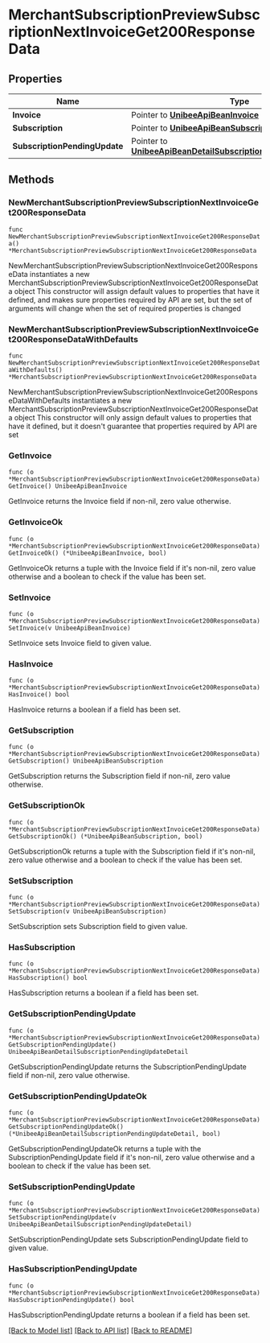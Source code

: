 # MerchantSubscriptionPreviewSubscriptionNextInvoiceGet200ResponseData

## Properties

Name | Type | Description | Notes
------------ | ------------- | ------------- | -------------
**Invoice** | Pointer to [**UnibeeApiBeanInvoice**](UnibeeApiBeanInvoice.md) |  | [optional] 
**Subscription** | Pointer to [**UnibeeApiBeanSubscription**](UnibeeApiBeanSubscription.md) |  | [optional] 
**SubscriptionPendingUpdate** | Pointer to [**UnibeeApiBeanDetailSubscriptionPendingUpdateDetail**](UnibeeApiBeanDetailSubscriptionPendingUpdateDetail.md) |  | [optional] 

## Methods

### NewMerchantSubscriptionPreviewSubscriptionNextInvoiceGet200ResponseData

`func NewMerchantSubscriptionPreviewSubscriptionNextInvoiceGet200ResponseData() *MerchantSubscriptionPreviewSubscriptionNextInvoiceGet200ResponseData`

NewMerchantSubscriptionPreviewSubscriptionNextInvoiceGet200ResponseData instantiates a new MerchantSubscriptionPreviewSubscriptionNextInvoiceGet200ResponseData object
This constructor will assign default values to properties that have it defined,
and makes sure properties required by API are set, but the set of arguments
will change when the set of required properties is changed

### NewMerchantSubscriptionPreviewSubscriptionNextInvoiceGet200ResponseDataWithDefaults

`func NewMerchantSubscriptionPreviewSubscriptionNextInvoiceGet200ResponseDataWithDefaults() *MerchantSubscriptionPreviewSubscriptionNextInvoiceGet200ResponseData`

NewMerchantSubscriptionPreviewSubscriptionNextInvoiceGet200ResponseDataWithDefaults instantiates a new MerchantSubscriptionPreviewSubscriptionNextInvoiceGet200ResponseData object
This constructor will only assign default values to properties that have it defined,
but it doesn't guarantee that properties required by API are set

### GetInvoice

`func (o *MerchantSubscriptionPreviewSubscriptionNextInvoiceGet200ResponseData) GetInvoice() UnibeeApiBeanInvoice`

GetInvoice returns the Invoice field if non-nil, zero value otherwise.

### GetInvoiceOk

`func (o *MerchantSubscriptionPreviewSubscriptionNextInvoiceGet200ResponseData) GetInvoiceOk() (*UnibeeApiBeanInvoice, bool)`

GetInvoiceOk returns a tuple with the Invoice field if it's non-nil, zero value otherwise
and a boolean to check if the value has been set.

### SetInvoice

`func (o *MerchantSubscriptionPreviewSubscriptionNextInvoiceGet200ResponseData) SetInvoice(v UnibeeApiBeanInvoice)`

SetInvoice sets Invoice field to given value.

### HasInvoice

`func (o *MerchantSubscriptionPreviewSubscriptionNextInvoiceGet200ResponseData) HasInvoice() bool`

HasInvoice returns a boolean if a field has been set.

### GetSubscription

`func (o *MerchantSubscriptionPreviewSubscriptionNextInvoiceGet200ResponseData) GetSubscription() UnibeeApiBeanSubscription`

GetSubscription returns the Subscription field if non-nil, zero value otherwise.

### GetSubscriptionOk

`func (o *MerchantSubscriptionPreviewSubscriptionNextInvoiceGet200ResponseData) GetSubscriptionOk() (*UnibeeApiBeanSubscription, bool)`

GetSubscriptionOk returns a tuple with the Subscription field if it's non-nil, zero value otherwise
and a boolean to check if the value has been set.

### SetSubscription

`func (o *MerchantSubscriptionPreviewSubscriptionNextInvoiceGet200ResponseData) SetSubscription(v UnibeeApiBeanSubscription)`

SetSubscription sets Subscription field to given value.

### HasSubscription

`func (o *MerchantSubscriptionPreviewSubscriptionNextInvoiceGet200ResponseData) HasSubscription() bool`

HasSubscription returns a boolean if a field has been set.

### GetSubscriptionPendingUpdate

`func (o *MerchantSubscriptionPreviewSubscriptionNextInvoiceGet200ResponseData) GetSubscriptionPendingUpdate() UnibeeApiBeanDetailSubscriptionPendingUpdateDetail`

GetSubscriptionPendingUpdate returns the SubscriptionPendingUpdate field if non-nil, zero value otherwise.

### GetSubscriptionPendingUpdateOk

`func (o *MerchantSubscriptionPreviewSubscriptionNextInvoiceGet200ResponseData) GetSubscriptionPendingUpdateOk() (*UnibeeApiBeanDetailSubscriptionPendingUpdateDetail, bool)`

GetSubscriptionPendingUpdateOk returns a tuple with the SubscriptionPendingUpdate field if it's non-nil, zero value otherwise
and a boolean to check if the value has been set.

### SetSubscriptionPendingUpdate

`func (o *MerchantSubscriptionPreviewSubscriptionNextInvoiceGet200ResponseData) SetSubscriptionPendingUpdate(v UnibeeApiBeanDetailSubscriptionPendingUpdateDetail)`

SetSubscriptionPendingUpdate sets SubscriptionPendingUpdate field to given value.

### HasSubscriptionPendingUpdate

`func (o *MerchantSubscriptionPreviewSubscriptionNextInvoiceGet200ResponseData) HasSubscriptionPendingUpdate() bool`

HasSubscriptionPendingUpdate returns a boolean if a field has been set.


[[Back to Model list]](../README.md#documentation-for-models) [[Back to API list]](../README.md#documentation-for-api-endpoints) [[Back to README]](../README.md)


